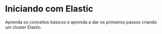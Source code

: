 # Iniciando com Elastic

Aprenda os conceitos básicos e aprenda a dar os primeiros passos criando um cluster Elastic.
